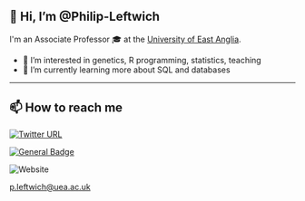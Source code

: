 ## 👋 Hi, I’m @Philip-Leftwich

I'm an Associate Professor 🎓 at the [University of East Anglia](https://research-portal.uea.ac.uk/en/persons/philip-leftwich). 

- 👀 I’m interested in genetics, R programming, statistics, teaching
- 🌱 I’m currently learning more about SQL and databases

____________________
## 📫 How to reach me 
  
<a href=""><img alt="Twitter URL" src="https://img.shields.io/twitter/url?label=Twitter&style=social&url=https%3A%2F%2Fimg.shields.io%2Ftwitter%2Furl%3Fstyle%3Dsocial%26url%3Dhttps%253A%252F%252Ftwitter.com%252FPhilipLeftwich"></a>
  
<a href="">[![General Badge](https://img.shields.io/badge/LinkedIn-0077B5?style=for-the-badge&logo=linkedin&logoColor=white.svg)](https://www.linkedin.com/in/philip-leftwich-117052155/)</a>

<img alt="Website" src="https://img.shields.io/website?down_color=lightgrey&down_message=offline&label=Philip%20Leftwich%20webpage&up_color=blue&up_message=online&url=https%3A%2F%2Fphilip-leftwich.github.io%2F">

p.leftwich@uea.ac.uk

